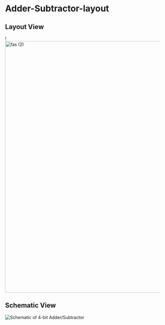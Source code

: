 # Adder-Subtractor-layout

## Layout View
!<img width="1731" height="817" alt="fas (2)" src="https://github.com/user-attachments/assets/623aa96f-8fc5-4100-abd7-3a345cfec7c4" />


## Schematic View
![Schematic of 4-bit Adder/Subtractor](images/fas_schematic.png)
